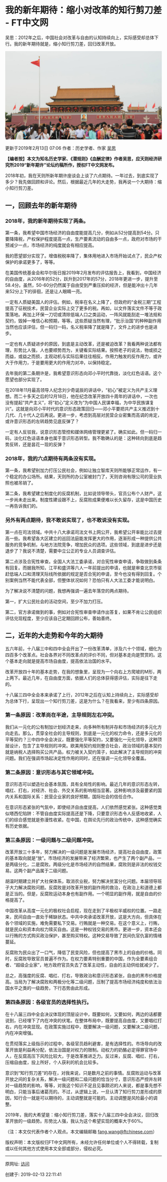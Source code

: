 # 我的新年期待：缩小对改革的知行剪刀差 - FT中文网

吴思：2012年之后，中国社会对改革与自由的认知持续向上，实际感受却总体下行。我的新年期待就是，缩小知行剪刀差，回归改革开放。

![图20190213-1新年期待](图20190213-1新年期待.jpg)

更新于2019年2月13日 07:06 作者：历史学者、作家 [吴思](http://www.ftchinese.com/search/%E5%90%B4%E6%80%9D/relative_byline)

**【编者按】本文为知名历史学家、《潜规则》《血酬定律》作者吴思，应天则经济研究所2019“新年期许”论坛约稿所作，授权FT中文网发布。**

2018年初，我在天则所新年期许座谈会上谈了六点期待。一年过去，到底实现了多少？我先做回顾和评论。然后，根据最近几年的大走势，我再说一个大期待：缩小知行剪刀差。

## 一，回顾去年的新年期待

### 2018年，我的新年期待实现了两条。

第一条，我希望中国市场经济的自由度能提高几分，例如从52分提高到54分。只要降降税，产权保护程度提高一点，生产要素流动的自由多一点，政府对市场的干预减少一点，市场经济的纯度就会有相应提高。

我的愿望部分实现了。增值税税率降了，集体用地进入市场开始试点了，民企产权保护的承诺更多了，等等。

在美国传统基金会和华尔街日报2019年2月发布的评估报告上，我看到，中国经济的自由度，从2016年的52分，跃升到2017年的57分，2018年更进一步，提升至58.4分。虽然，50-60分仍然属于自由受到严重压抑的经济，但是能冲出十几年来52分上下的徘徊，还是让人眼睛一亮。

一定有人质疑美国人的评估。例如，税率在名义上降了，但政府的“金税三期”工程提高了征税技术，民营企业实际上交了更多的税。再如，以文件落实文件不等于政策落地。再加上环保一刀切或清除低端人口之类运动，一阵风就能刮走一堆法规和契约，毁掉一堆信心和预期，等等。这些质疑当然有理，“批示治国”的种种副作用当然也应该评估，但一码归一码，名义税率降了就是降了，文件上的进步也是进步。

一定也有人质疑进步的原因，到底是主动改革，还是被迫改革？我看两种说法都有理，形势比人强，人也要顺势而为，关键看实际结果。按照老子的说法，物或损之而益，或益之而损，主观动机与实际后果往往相反。作用力触发的反作用力，或许大于作用力，于是要用更大的作用力对冲，以保持稳定。

去年我的第二条期许是，我希望意识形态向邓小平时代靠拢，淡化红色话语。这个愿望也部分实现了。

在2018年11月最高领导人纪念刘少奇诞辰的讲话中，“初心”被定义为共产主义理想。而二十多天之后的12月18日，他在纪念改革开放四十周年的讲话中，一次也没有提起“共产主义”，将“初心”定义改为“为中国人民谋幸福，为中华民族谋复兴”。这就是向邓小平时代的意识形态政策回归——邓小平要把共产主义推迟到十几代、几十代人之后再说。更进一步，考虑到高层对民营企业密集而高调的肯定，或许意识形态的左转趋势见底反弹了？

一定有人反驳我，说意识形态管控和媒体网络管理更紧了。确实如此。但一码归一码，淡化红色话语本身也属于意识形态转型。我不敢确认的是：这种转向到底是趋势反转，还是昙花一现的反弹？

### 2018年，我的六点期待有两条没有实现。

第一条，我希望别加力打压公民社会，例如让独立智库天则所能够正常运作，有一个稳定的办公场所。结果，天则所的办公室被封门了，天则咨询有限公司的营业执照也被吊销了。

第二条，我希望建立制度化的反腐机制，比如说领导带头，官员公布个人财产。这一步尚未走出来。制度性建设跟不上，反腐败成果便难以长久留存，这是中国历史一再告诉我们的。

### 另外有两点期待，我不敢说实现了，也不敢说没有实现。

第一点在司法领域。中共十八大承诺司法文书上网公开，我希望公开率能比过去提高一些。我希望各大区建立的巡回法庭能发挥更大的作用，逐渐形成一种提供公共服务的竞争机制，与地方法院竞争，增加民众的选项。这些领域，到底是进步还是退步了？我说不清楚，需要中立公正的专业人员调查评估。

第二点涉及合宪性审查。全国人大法工委承诺，对合宪性审查申请，争取做到条条有回复。而据我所知，江平和盛洪等六人一年前提出的申请，也就是审查北京市驱赶低端人口和清理天际线所依据的规定是否合宪的申请，至今也没有得到回复。个别案例当然不能代表全部，但整体状况如何？恐怕只有人大法工委才能说明白。

为了解决说不清楚的问题，我想再强调一遍去年落空的两点期待。

第一，扩大公民社会的活动空间，至少不加力打压。

第二，官方承诺做到的事，例如对合宪性审查申请作出答复，如果不肯让公民组织评估兑现程度，至少应该自己定期回顾公布，善始善终。

## 二，近年的大走势和今年的大期待

五六年前，十八届三中和四中全会开出了一份改革清单，涉及六十个领域，细化为四百多个改革点。社会各界对不同改革点的评价不同，但对基本走向是赞赏的。这个基本走向就是提高市场自由度，提高依法治国的水平。

改革开放四十年的基本走势，在我的想象里，呈现为一个向右上方爬坡的M形，两上两下。最近几年，在自由度方面，依据人们的总体获得感评估，实际是往下走的。

十八届三四中全会本来承诺了上行，2012年之后在认知上持续向上，实际感受却为总体下行，呈现出一个知行剪刀差，这是为什么？在我看来，至少有四条原因。

### 第一条原因：改革尚在半途，主导规则左右冲突。

我们从一元化的公有制加计划经济走来，向多种所有制并存和市场经济的多元化方向走去。那么，贯穿全社会的主导规则，到底是一元化的权力命令，还是多元化的平等契约？三中四中全会决议，既要强化平等契约，又要强化一元化领导，这种顶层设计，包含了主导规则的冲突。欧美用契约规则整合社会，政治领域的基本契约就是纳税人选择购买公共产品，权力被关入契约笼子，如此解决了主导规则的冲突问题。我们在强调市场起决定性作用的同时，还在强调一元化领导全覆盖。

### 第二条原因：意识形态与其它领域冲突。

意识形态可以塑造社会基本氛围，具有全局性的影响。最近几年的意识形态左转，唱红、打右，对经济、社会、外交关系的影响相当显著。这种影响涉及最要紧的国内关系和国际关系：民营企业家的良好预期，国际社会的信任合作。

在意识形态紧张的气氛中，即使经济自由度提高，人们依然感觉紧张。这种感觉类似塔西佗陷阱：不管自由度实际提高还是下降，只要意识形态令人反感地收紧，人们的综合感觉就是弥漫性收紧。在中国，在舆论先行的政治传统中，这种感觉确实有历史依据。

### 第三条原因：一级问题与二级问题冲突。

改革开放三十多年，努力解决的一级问题是发展市场经济，提高社会自由度，政策的基本取向就是“放”。市场经济的发展带来了经济繁荣，也产生了两个副产品，一是两级分化，二是腐败。两级分化是市场经济的自然结果，腐败则是非法的权钱交易。这两个副产品属于二级问题。

胡温时期建立并扩大社保体系，取消农业税，努力解决贫富分化问题。本届领导班子大力解决腐败问题。反腐败是对改革开放的副作用的救治，在政治上和道德上都是正当的。但是，反腐败运动本身也有副作用。一个明显的副作用，就是自由的价格提高了。

中国改革从高度一元化的极权社会启程，现在走到了半极权半威权的位置。一路走来，民间自由一直处于稀缺状态。中共中央承诺改革开放，这是大方向，但具体在各个领域的实施，难免需要私下交易。行贿就是一种交易。在这个意义上，行贿，就是民众和资本向权力赎买自由。这是一种权钱交易的黑市。更进一步，资本还会以行贿的方式购买政治保护，甚至购买特权。这种交易导致了民间仇官仇富的情绪蔓延。

反腐败为民众出了一口气，降低了民变风险，但也提高了黑市上的自由的价格。同时，反腐败导致官员普遍不作为。在权力要素特别重要的中国，作为全要素组合者、“超级企业家”，地方政府官员失去了改革主动性，自由的主动供给就减少了。

总之，高强度的反腐、唱红、打右，导致政治和意识形态紧张，自由的黑市价格提高。当局为了解决腐败和两极分化等二级问题，压制了提高市场经济纯度和依法治国水平之类的一级趋势，下行态势由此形成。

### 第四条原因：各级官员的选择性执行。

在十八届三四中全会决议体现的顶层设计中，既要如何，又要如何，两边的话都要说到，已经埋下了内在冲突的伏笔。在整体布局中，既要提高自由度，又要唱红打右，内在冲突显现。在政策实施过程中，既要解决一级问题，又要解决二级问题，内在冲突增强。

在贯彻落实上级指示的过程中，各级官员趋利避害，是有选择性的。市场导向的改革开放是利益再分配，依法治国是对权力的限制。动权力的奶酪必定得罪官场中人，在反腐高压下风险比较大，于是改革推进乏力。反过来，反腐、唱红、打右，压缩自由度，投上所好，个人获利的机会比较多。

意识到“知行剪刀差”的存在，对我来说，只是数月之前的事情。反腐败运动与改革开放之间的复杂关系，解决一级问题和二级问题的恰当分寸，意识形态严控并左转对一级趋势的影响，等等，对我这个知识不足且见事颇迟的人来说，都是事先想不明白，只能当事后诸葛亮的。不过，从逻辑上说，一旦认清了知行剪刀差形成的原因，知行合一就是可以期待的，主动调整就是可能的。主动调整是风险最小的调整。

2019年，我的大希望是：缩小知行剪刀差，落实十八届三四中全会决议，回归改革开放的一级趋势。形势比人强，我认为这个希望实现的概率大于60%。

（注：本文仅代表作者个人观点。本文编辑邮箱 fang.wang@ftchinese.com）

版权声明：本文版权归FT中文网所有，未经允许任何单位或个人不得转载，复制或以任何其他方式使用本文全部或部分，侵权必究。

------

原网址: [访问](http://www.ftchinese.com/story/001081419?adchannelID=&full=y)

创建于: 2019-02-13 22:11:41